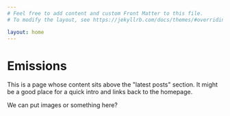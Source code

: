 ```yaml
---
# Feel free to add content and custom Front Matter to this file.
# To modify the layout, see https://jekyllrb.com/docs/themes/#overriding-theme-defaults

layout: home
---
```


# Emissions

This is a page whose content sits above the "latest posts" section. It might be a good place for a quick intro and links back to the homepage.

We can put images or something here?
